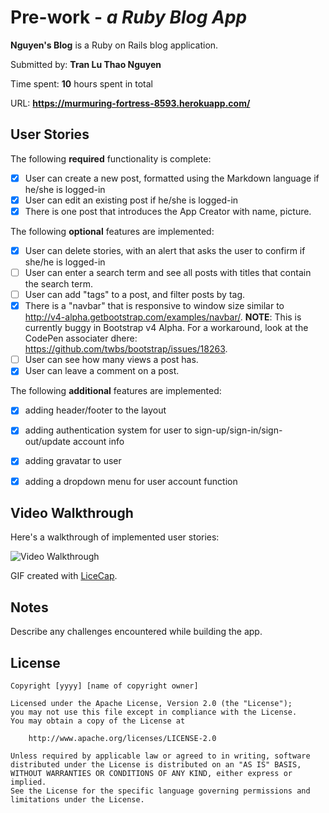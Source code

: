 # Pre-work - *a Ruby Blog App*

**Nguyen's Blog** is a Ruby on Rails blog application.

Submitted by: **Tran Lu Thao Nguyen**

Time spent: **10** hours spent in total

URL: **https://murmuring-fortress-8593.herokuapp.com/**

## User Stories

The following **required** functionality is complete:

* [x] User can create a new post, formatted using the Markdown language if he/she is logged-in
* [x] User can edit an existing post if he/she is logged-in
* [x] There is one post that introduces the App Creator with name, picture.

The following **optional** features are implemented:
* [x] User can delete stories, with an alert that asks the user to confirm if she/he is logged-in
* [ ] User can enter a search term and see all posts with titles that contain the search term.
* [ ] User can add "tags" to a post, and filter posts by tag. 
* [x] There is a "navbar" that is responsive to window size similar to http://v4-alpha.getbootstrap.com/examples/navbar/. **NOTE**: This is currently buggy in Bootstrap v4 Alpha. For a workaround, look at the CodePen associater dhere: https://github.com/twbs/bootstrap/issues/18263. 
* [ ] User can see how many views a post has. 
* [x] User can leave a comment on a post.

The following **additional** features are implemented:

- [x] adding header/footer to the layout
- [x] adding authentication system for user to sign-up/sign-in/sign-out/update account info
- [x] adding gravatar to user
- [x] adding a dropdown menu for user account function


## Video Walkthrough 

Here's a walkthrough of implemented user stories:

![Video Walkthrough](https://www.dropbox.com/s/ywlfaiohe803l9k/RORBlogAppDemo.gif?dl=0)

GIF created with [LiceCap](http://www.cockos.com/licecap/).

## Notes

Describe any challenges encountered while building the app.

## License

    Copyright [yyyy] [name of copyright owner]

    Licensed under the Apache License, Version 2.0 (the "License");
    you may not use this file except in compliance with the License.
    You may obtain a copy of the License at

        http://www.apache.org/licenses/LICENSE-2.0

    Unless required by applicable law or agreed to in writing, software
    distributed under the License is distributed on an "AS IS" BASIS,
    WITHOUT WARRANTIES OR CONDITIONS OF ANY KIND, either express or implied.
    See the License for the specific language governing permissions and
    limitations under the License.
